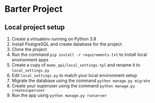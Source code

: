 # Barter Project


## Local project setup

1. Create a virtualenv running on Python 3.8
2. Install PostgreSQL and create database for the project
3. Clone the project
4. Run the command `pip install -r requirements.txt` to install local environment apps
5. Create a copy of `momo_api/local_settings.tpl` and rename it to `local_settings.py`
6. Edit `local_settings.py` to match your local environment setup
7. Migrate the database using the command `python manage.py migrate`
8. Create your superuser using the command `python manage.py createsuperuser`
9. Run the app using `python manage.py runserver`
